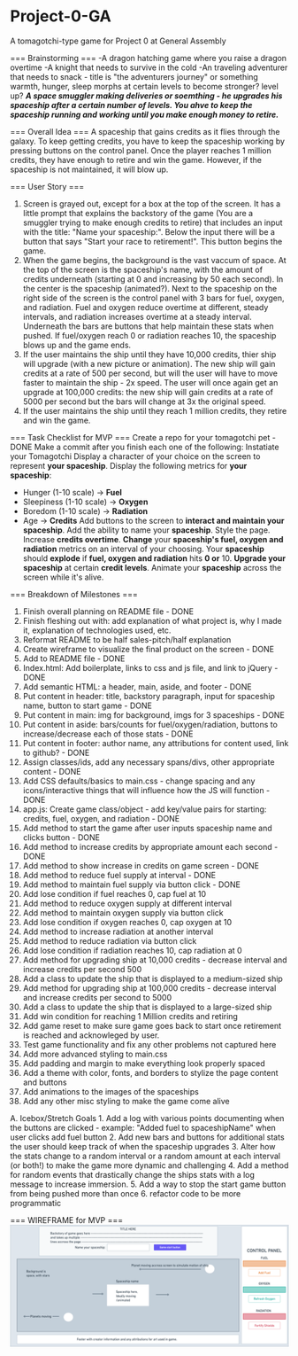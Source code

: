 # Project-0-GA
A tomagotchi-type game for Project 0 at General Assembly

=== Brainstorming ===
-A dragon hatching game where you raise a dragon overtime
-A knight that needs to survive in the cold
-An traveling adventurer that needs to snack - title is "the adventurers journey" or something
    warmth, hunger, sleep
    morphs at certain levels to become stronger? level up?
***A space smuggler making deliveries or soemthing - he upgrades his spaceship after a certain number of levels. You ahve to keep the spaceship running and working until you make enough money to retire.***


=== Overall Idea ===
A spaceship that gains credits as it flies through the galaxy. To keep getting credits, you have to keep the spaceship working by pressing buttons on the control panel. Once the player reaches 1 million credits, they have enough to retire and win the game. However, if the spaceship is not maintained, it will blow up. 


=== User Story ===
1. Screen is grayed out, except for a box at the top of the screen. It has a little prompt that explains the backstory of the game (You are a smuggler trying to make enough credits to retire) that includes an input with the title: "Name your spaceship:".
    Below the input there will be a button that says "Start your race to retirement!". This button begins the game.
2. When the game begins, the background is the vast vaccum of space. 
    At the top of the screen is the spaceship's name, with the amount of credits underneath (starting at 0 and increasing by 50 each second). 
    In the center is the spaceship (animated?). 
    Next to the spaceship on the right side of the screen is the control panel with 3 bars for fuel, oxygen, and radiation.
        Fuel and oxygen reduce overtime at different, steady intervals, and radiation increases overtime at a steady interval.
        Underneath the bars are buttons that help maintain these stats when pushed. 
        If fuel/oxygen reach 0 or radiation reaches 10, the spaceship blows up and the game ends. 
3. If the user maintains the ship until they have 10,000 credits, thier ship will upgrade (with a new picture or animation).
    The new ship will gain credits at a rate of 500 per second, but will the user will have to move faster to maintain the ship - 2x speed.
        The user will once again get an upgrade at 100,000 credits: the new ship will gain credits at a rate of 5000 per second but the bars will change at 3x the original speed.
4. If the user maintains the ship until they reach 1 million credits, they retire and win the game. 


=== Task Checklist for MVP ===
Create a repo for your tomagotchi pet - DONE
Make a commit after you finish each one of the following:
Instatiate your Tomagotchi
Display a character of your choice on the screen to represent **your spaceship**.
Display the following metrics for **your spaceship**:
- Hunger (1-10 scale) -> **Fuel**
- Sleepiness (1-10 scale) -> **Oxygen**
- Boredom (1-10 scale) -> **Radiation**
- Age -> **Credits**
Add buttons to the screen to **interact and maintain your spaceship**.
Add the ability to name your **spaceship**.
Style the page.
Increase **credits overtime**.
**Change** your **spaceship's fuel, oxygen and radiation** metrics on an interval of your choosing.
Your **spaceship** should **explode** if **fuel, oxygen and radiation** hits **0 or** 10.
**Upgrade your spaceship** at certain **credit levels**.
Animate your **spaceship** across the screen while it's alive.


=== Breakdown of Milestones ===
1. Finish overall planning on README file - DONE
2. Finish fleshing out with: add explanation of what project is, why I made it, explanation of technologies used, etc. 
3. Reformat README to be half sales-pitch/half explanation
4. Create wireframe to visualize the final product on the screen - DONE
5. Add to README file - DONE
7. Index.html: Add boilerplate, links to css and js file, and link to jQuery - DONE
8. Add semantic HTML: a header, main, aside, and footer - DONE
9. Put content in header: title, backstory paragraph, input for spaceship name, button to start game - DONE
10. Put content in main: img for background, imgs for 3 spaceships - DONE
11. Put content in aside: bars/counts for fuel/oxygen/radiation, buttons to increase/decrease each of those stats - DONE
12. Put content in footer: author name, any attributions for content used, link to github? - DONE
13. Assign classes/ids, add any necessary spans/divs, other appropriate content - DONE
14. Add CSS defaults/basics to main.css - change spacing and any icons/interactive things that will influence how the JS will function - DONE
15. app.js: Create game class/object - add key/value pairs for starting: credits, fuel, oxygen, and radiation - DONE
16. Add method to start the game after user inputs spaceship name and clicks button - DONE
17. Add method to increase credits by appropriate amount each second - DONE
18. Add method to show increase in credits on game screen - DONE
19. Add method to reduce fuel supply at interval - DONE
20. Add method to maintain fuel supply via button click - DONE
21. Add lose condition if fuel reaches 0, cap fuel at 10
22. Add method to reduce oxygen supply at different interval
23. Add method to maintain oxygen supply via button click
24. Add lose condition if oxygen reaches 0, cap oxygen at 10
25. Add method to increase radiation at another interval
26. Add method to reduce radiation via button click
27. Add lose condition if radiation reaches 10, cap radiation at 0
28. Add method for upgrading ship at 10,000 credits - decrease interval and increase credits per second 500
29. Add a class to update the ship that is displayed to a medium-sized ship
30. Add method for upgrading ship at 100,000 credits - decrease interval and increase credits per second to 5000
31. Add a class to update the ship that is displayed to a large-sized ship
32. Add win condition for reaching 1 Million credits and retiring
33. Add game reset to make sure game goes back to start once retirement is reached and acknowleged by user. 
34. Test game functionality and fix any other problems not captured here
35. Add more advanced styling to main.css
36. Add padding and margin to make everything look properly spaced
37. Add a theme with color, fonts, and borders to stylize the page content and buttons
38. Add animations to the images of the spaceships
39. Add any other misc styling to make the game come alive

A. Icebox/Stretch Goals
    1. Add a log with various points documenting when the buttons are clicked - example: "Added fuel to spaceshipName" when user clicks add fuel button
    2. Add new bars and buttons for additional stats the user should keep track of when the spaceship upgrades
    3. Alter how the stats change to a random interval or a random amount at each interval (or both!) to make the game more dynamic and challenging
    4. Add a method for random events that drastically change the ships stats with a log message to increase immersion. 
    5. Add a way to stop the start game button from being pushed more than once
    6. refactor code to be more programmatic


=== WIREFRAME for MVP ===
![mvp-wireframe](./images/Project-0-Wireframe.png)
